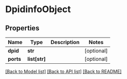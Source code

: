 # DpidinfoObject

## Properties
Name | Type | Description | Notes
------------ | ------------- | ------------- | -------------
**dpid** | **str** |  | [optional] 
**ports** | **list[str]** |  | [optional] 

[[Back to Model list]](../README.md#documentation-for-models) [[Back to API list]](../README.md#documentation-for-api-endpoints) [[Back to README]](../README.md)


